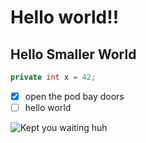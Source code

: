 # Hello world!!

## Hello Smaller World

``` java
private int x = 42;
```

- [x] open the pod bay doors
- [ ] hello world

![Kept you waiting huh](https://tubbz.com/cdn/shop/products/metal-gear-solid-snake-tubbz.jpg?v=1697727987)

